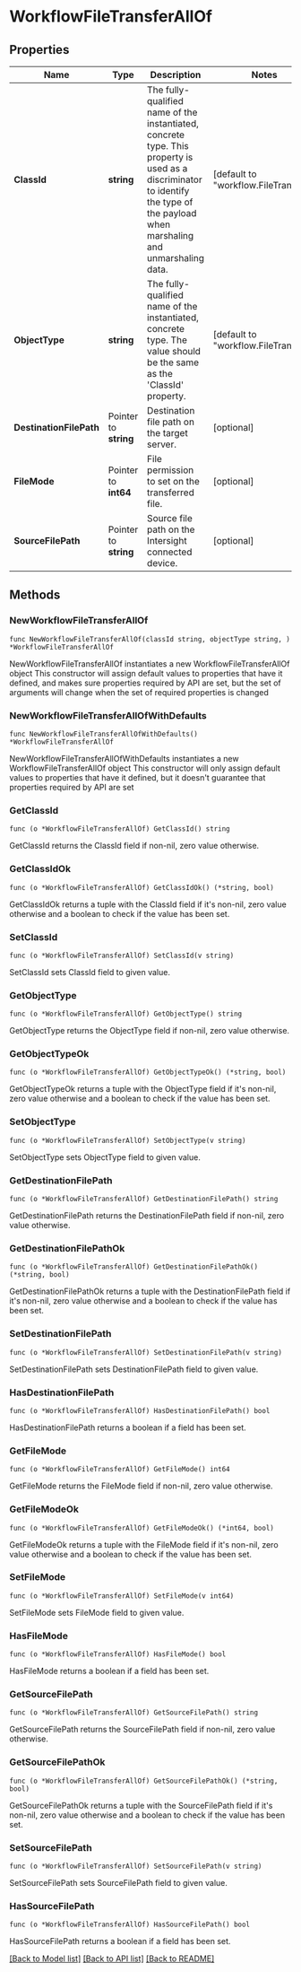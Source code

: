 # WorkflowFileTransferAllOf

## Properties

Name | Type | Description | Notes
------------ | ------------- | ------------- | -------------
**ClassId** | **string** | The fully-qualified name of the instantiated, concrete type. This property is used as a discriminator to identify the type of the payload when marshaling and unmarshaling data. | [default to "workflow.FileTransfer"]
**ObjectType** | **string** | The fully-qualified name of the instantiated, concrete type. The value should be the same as the &#39;ClassId&#39; property. | [default to "workflow.FileTransfer"]
**DestinationFilePath** | Pointer to **string** | Destination file path on the target server. | [optional] 
**FileMode** | Pointer to **int64** | File permission to set on the transferred file. | [optional] 
**SourceFilePath** | Pointer to **string** | Source file path on the Intersight connected device. | [optional] 

## Methods

### NewWorkflowFileTransferAllOf

`func NewWorkflowFileTransferAllOf(classId string, objectType string, ) *WorkflowFileTransferAllOf`

NewWorkflowFileTransferAllOf instantiates a new WorkflowFileTransferAllOf object
This constructor will assign default values to properties that have it defined,
and makes sure properties required by API are set, but the set of arguments
will change when the set of required properties is changed

### NewWorkflowFileTransferAllOfWithDefaults

`func NewWorkflowFileTransferAllOfWithDefaults() *WorkflowFileTransferAllOf`

NewWorkflowFileTransferAllOfWithDefaults instantiates a new WorkflowFileTransferAllOf object
This constructor will only assign default values to properties that have it defined,
but it doesn't guarantee that properties required by API are set

### GetClassId

`func (o *WorkflowFileTransferAllOf) GetClassId() string`

GetClassId returns the ClassId field if non-nil, zero value otherwise.

### GetClassIdOk

`func (o *WorkflowFileTransferAllOf) GetClassIdOk() (*string, bool)`

GetClassIdOk returns a tuple with the ClassId field if it's non-nil, zero value otherwise
and a boolean to check if the value has been set.

### SetClassId

`func (o *WorkflowFileTransferAllOf) SetClassId(v string)`

SetClassId sets ClassId field to given value.


### GetObjectType

`func (o *WorkflowFileTransferAllOf) GetObjectType() string`

GetObjectType returns the ObjectType field if non-nil, zero value otherwise.

### GetObjectTypeOk

`func (o *WorkflowFileTransferAllOf) GetObjectTypeOk() (*string, bool)`

GetObjectTypeOk returns a tuple with the ObjectType field if it's non-nil, zero value otherwise
and a boolean to check if the value has been set.

### SetObjectType

`func (o *WorkflowFileTransferAllOf) SetObjectType(v string)`

SetObjectType sets ObjectType field to given value.


### GetDestinationFilePath

`func (o *WorkflowFileTransferAllOf) GetDestinationFilePath() string`

GetDestinationFilePath returns the DestinationFilePath field if non-nil, zero value otherwise.

### GetDestinationFilePathOk

`func (o *WorkflowFileTransferAllOf) GetDestinationFilePathOk() (*string, bool)`

GetDestinationFilePathOk returns a tuple with the DestinationFilePath field if it's non-nil, zero value otherwise
and a boolean to check if the value has been set.

### SetDestinationFilePath

`func (o *WorkflowFileTransferAllOf) SetDestinationFilePath(v string)`

SetDestinationFilePath sets DestinationFilePath field to given value.

### HasDestinationFilePath

`func (o *WorkflowFileTransferAllOf) HasDestinationFilePath() bool`

HasDestinationFilePath returns a boolean if a field has been set.

### GetFileMode

`func (o *WorkflowFileTransferAllOf) GetFileMode() int64`

GetFileMode returns the FileMode field if non-nil, zero value otherwise.

### GetFileModeOk

`func (o *WorkflowFileTransferAllOf) GetFileModeOk() (*int64, bool)`

GetFileModeOk returns a tuple with the FileMode field if it's non-nil, zero value otherwise
and a boolean to check if the value has been set.

### SetFileMode

`func (o *WorkflowFileTransferAllOf) SetFileMode(v int64)`

SetFileMode sets FileMode field to given value.

### HasFileMode

`func (o *WorkflowFileTransferAllOf) HasFileMode() bool`

HasFileMode returns a boolean if a field has been set.

### GetSourceFilePath

`func (o *WorkflowFileTransferAllOf) GetSourceFilePath() string`

GetSourceFilePath returns the SourceFilePath field if non-nil, zero value otherwise.

### GetSourceFilePathOk

`func (o *WorkflowFileTransferAllOf) GetSourceFilePathOk() (*string, bool)`

GetSourceFilePathOk returns a tuple with the SourceFilePath field if it's non-nil, zero value otherwise
and a boolean to check if the value has been set.

### SetSourceFilePath

`func (o *WorkflowFileTransferAllOf) SetSourceFilePath(v string)`

SetSourceFilePath sets SourceFilePath field to given value.

### HasSourceFilePath

`func (o *WorkflowFileTransferAllOf) HasSourceFilePath() bool`

HasSourceFilePath returns a boolean if a field has been set.


[[Back to Model list]](../README.md#documentation-for-models) [[Back to API list]](../README.md#documentation-for-api-endpoints) [[Back to README]](../README.md)


